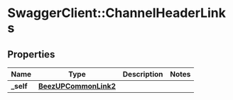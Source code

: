 # SwaggerClient::ChannelHeaderLinks

## Properties
Name | Type | Description | Notes
------------ | ------------- | ------------- | -------------
**_self** | [**BeezUPCommonLink2**](BeezUPCommonLink2.md) |  | 


